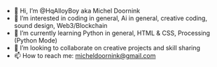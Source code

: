 - 👋 Hi, I’m @HqAlloyBoy aka Michel Doornink
- 👀 I’m interested in coding in general, Ai in general, creative coding, sound design, Web3/Blockchain 
- 🌱 I’m currently learning Python in general, HTML & CSS, Processing (Python Mode)
- 💞️ I’m looking to collaborate on creative projects and skill sharing
- 📫 How to reach me: micheldoornink@gmail.com

<!---
HqAlloyBoy/HqAlloyBoy is a ✨ special ✨ repository because its `README.md` (this file) appears on your GitHub profile.
You can click the Preview link to take a look at your changes.
--->
